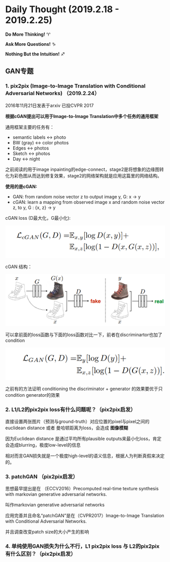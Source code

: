 # Daily Thought (2019.2.18 - 2019.2.25)
**Do More Thinking!** ♈ 

**Ask More Questions!** ♑

**Nothing But the Intuition!** ♐

## GAN专题

### 1. pix2pix (Image-to-Image Translation with Conditional Adversarial Networks) （2019.2.24）

2016年11月21日发表于arxiv 已投CVPR 2017

**根据cGAN提出可以用于Image-to-Image Translation中多个任务的通用框架**

通用框架主要的任务有：
- semantic labels <-> photo
- BW (gray) <-> color photos
- Edges <-> photos
- Sketch <-> photos
- Day <-> night

之前阅读的用于image inpainting的edge-connect，stage2是将想象的边缘图转化为彩色图从而达到修复效果，stage2的网络架构就是应用这篇里的网络结构。

**使用的是cGAN:**
- GAN: from random noise vector z to output image y, G: x → y
- cGAN: learn a mapping from observed image x and random noise vector z, to y, G : {x, z} → y

cGAN loss (D最大化，G最小化):

![](__pics/pix2pix.png)

cGAN 结构：

![](__pics/pix2pix_1.png)
 
可以拿前面的loss函数与下面的loss函数对比一下，前者在discriminartor也加了condition

![](__pics/pix2pix_2.png)

之前有的方法证明 conditioning the discriminator + generator 的效果要优于只condition generator的效果

### 2. L1/L2的pix2pix loss有什么问题呢？（pix2pix启发）

直接设置两张图片（预测与ground-truth）对应位置的pixel与pixel之间的euclidean distance 或者 曼哈顿距离为loss，会造成 **图像模糊**

因为Euclidean distance 是通过平均所有plausible outputs来最小化loss，肯定会造成blurring，极度low-level的信息

相对而言GAN损失就是一个极度high-level的语义信息，根据人为判断真假来决定的。

### 3. patchGAN （pix2pix启发）

思想最早提出是在 （ECCV2016）Precomputed real-time texture synthesis with markovian generative adversarial networks. 

叫作markovian generative adversarial networks

应用完善并且命名“patchGAN”是在（CVPR2017）Image-to-Image Translation with Conditional Adversarial Networks.

并且调查改变patch size的大小产生的影响

### 4. 单纯使用GAN损失为什么不行，L1 pix2pix loss 与 L2的pix2pix 有什么区别？（pix2pix启发）
